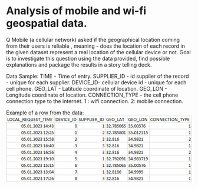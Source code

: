 # Analysis of mobile and wi-fi geospatial data.

Q Mobile (a cellular network) asked if the geographical location coming from their users is reliable , meaning - does the location of each record in the given dataset represent a real location of the cellular device or not.
Goal is to investigate this question using the data provided, find possible explanations and package the results in a story telling deck.

Data Sample:
TIME - Time of entry.
SUPPLIER_ID - id supplier of the record - unique for each supplier.
DEVICE_ID- cellular device id - unique for each cell phone.
GEO_LAT - Latitude coordinate of location.
GEO_LON - Longitude coordinate of location.
CONNECTION_TYPE - the cell phone connection type to the internet. 1 : wifi connection. 2: mobile
connection.

Example of a row from the data:
![alt text](https://github.com/polubarev/mobile_data_analysis/blob/main/Images/data.jpg?raw=true)

